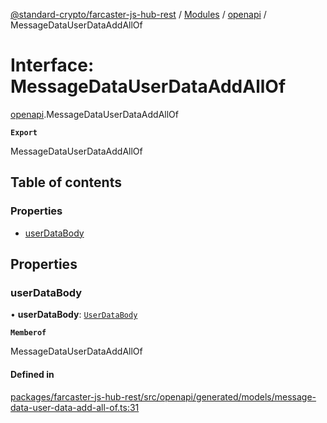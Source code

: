 [@standard-crypto/farcaster-js-hub-rest](../README.md) / [Modules](../modules.md) / [openapi](../modules/openapi.md) / MessageDataUserDataAddAllOf

# Interface: MessageDataUserDataAddAllOf

[openapi](../modules/openapi.md).MessageDataUserDataAddAllOf

**`Export`**

MessageDataUserDataAddAllOf

## Table of contents

### Properties

- [userDataBody](openapi.MessageDataUserDataAddAllOf.md#userdatabody)

## Properties

### userDataBody

• **userDataBody**: [`UserDataBody`](openapi.UserDataBody.md)

**`Memberof`**

MessageDataUserDataAddAllOf

#### Defined in

[packages/farcaster-js-hub-rest/src/openapi/generated/models/message-data-user-data-add-all-of.ts:31](https://github.com/standard-crypto/farcaster-js/blob/main/packages/farcaster-js-hub-rest/src/openapi/generated/models/message-data-user-data-add-all-of.ts#L31)
